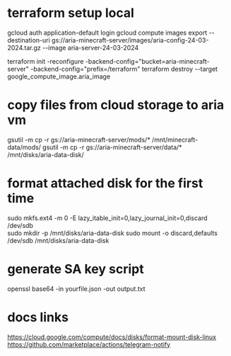 # terraform setup local

gcloud auth application-default login
gcloud compute images export --destination-uri gs://aria-minecraft-server/images/aria-config-24-03-2024.tar.gz --image aria-server-24-03-2024

terraform init -reconfigure -backend-config="bucket=aria-minecraft-server" -backend-config="prefix=/terraform"
terraform destroy --target google_compute_image.aria_image

# copy files from cloud storage to aria vm
gsutil -m cp -r gs://aria-minecraft-server/mods/* /mnt/minecraft-data/mods/
gsutil -m cp -r gs://aria-minecraft-server/data/* /mnt/disks/aria-data-disk/


# format attached disk for the first time
sudo mkfs.ext4 -m 0 -E lazy_itable_init=0,lazy_journal_init=0,discard /dev/sdb        
sudo mkdir -p /mnt/disks/aria-data-disk
sudo mount -o discard,defaults /dev/sdb /mnt/disks/aria-data-disk


# generate SA key script
openssl base64 -in yourfile.json -out output.txt

# docs links
https://cloud.google.com/compute/docs/disks/format-mount-disk-linux
https://github.com/marketplace/actions/telegram-notify